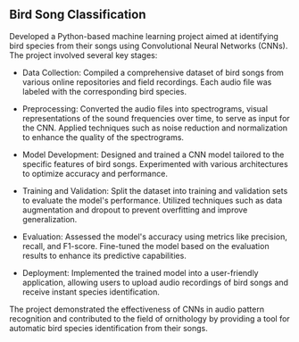 ## Bird Song Classification

Developed a Python-based machine learning project aimed at identifying bird species from their songs using Convolutional Neural Networks (CNNs). The project involved several key stages:
- Data Collection: Compiled a comprehensive dataset of bird songs from various online repositories and field recordings. Each audio file was labeled with the corresponding bird species.

-  Preprocessing: Converted the audio files into spectrograms, visual representations of the sound frequencies over time, to serve as input for the CNN. Applied techniques such as noise reduction and normalization to enhance the quality of the spectrograms.

-  Model Development: Designed and trained a CNN model tailored to the specific features of bird songs. Experimented with various architectures to optimize accuracy and performance.

- Training and Validation: Split the dataset into training and validation sets to evaluate the model's performance. Utilized techniques such as data augmentation and dropout to prevent overfitting and improve generalization.

- Evaluation: Assessed the model's accuracy using metrics like precision, recall, and F1-score. Fine-tuned the model based on the evaluation results to enhance its predictive capabilities.

- Deployment: Implemented the trained model into a user-friendly application, allowing users to upload audio recordings of bird songs and receive instant species identification.

The project demonstrated the effectiveness of CNNs in audio pattern recognition and contributed to the field of ornithology by providing a tool for automatic bird species identification from their songs.
